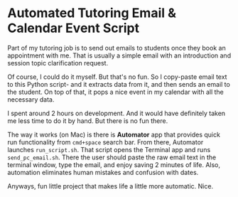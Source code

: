 # Automated Tutoring Email & Calendar Event Script

Part of my tutoring job is to send out emails to students once they book an appointment with me. That is usually a simple email with an introduction and session topic clarification request.  

Of course, I could do it myself. But that's no fun. So I copy-paste email text to this Python script- and it extracts data from it, and then sends an email to the student. On top of that, it pops a nice event in my calendar with all the necessary data.

I spent around 2 hours on development. And it would have definitely taken me less time to do it by hand. But there is no fun there.  

The way it works (on Mac) is there is **Automator** app that provides quick run functionality from `cmd+space` search bar. From there, Automator launches `run_script.sh`. That script opens the Terminal app and runs `send_pc_email.sh`. There the user should paste the raw email text in the terminal window, type the email, and enjoy saving 2 minutes of life. Also, automation eliminates human mistakes and confusion with dates.

Anyways, fun little project that makes life a little more automatic. Nice.
